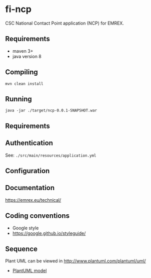 # fi-ncp
CSC National Contact Point application (NCP) for EMREX.

## Requirements
- maven 3+ 
- java version 8

## Compiling
`mvn clean install`

## Running
`java -jar ./target/ncp-0.0.1-SNAPSHOT.war`

## Requirements

## Authentication
See: `./src/main/resources/application.yml`

## Configuration

## Documentation
https://emrex.eu/technical/

## Coding conventions
- Google style 
- https://google.github.io/styleguide/

## Sequence
Plant UML can be viewed in  http://www.plantuml.com/plantuml/uml/
- [PlantUML model](./sequence.puml)
